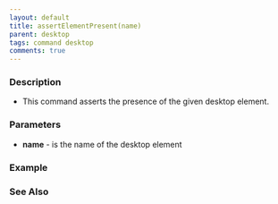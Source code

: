 ```yaml
---
layout: default
title: assertElementPresent(name)
parent: desktop
tags: command desktop
comments: true
---
```


### Description

- This command asserts the presence of the given desktop element.

### Parameters

- **name** - is the name of the desktop element

### Example


### See Also